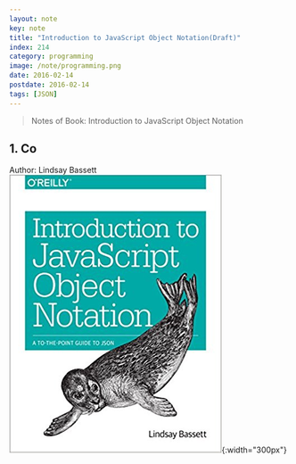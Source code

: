 ```yaml
---
layout: note
key: note
title: "Introduction to JavaScript Object Notation(Draft)"
index: 214
category: programming
image: /note/programming.png
date: 2016-02-14
postdate: 2016-02-14
tags: [JSON]
---
```


> Notes of Book: Introduction to JavaScript Object Notation  

## 1. Co

Author: Lindsay Bassett
![image](/public/notes/introduction-to-javaScript-object-notation/cover.jpg){:width="300px"}  
